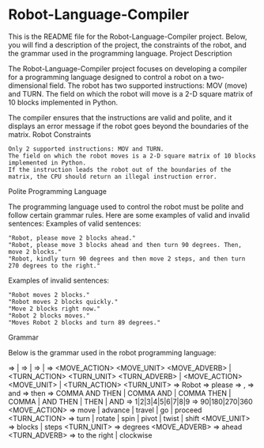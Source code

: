 # Robot-Language-Compiler

This is the README file for the Robot-Language-Compiler project. Below, you will find a description of the project, the constraints of the robot, and the grammar used in the programming language.
Project Description

The Robot-Language-Compiler project focuses on developing a compiler for a programming language designed to control a robot on a two-dimensional field. The robot has two supported instructions: MOV (move) and TURN. The field on which the robot will move is a 2-D square matrix of 10 blocks implemented in Python.

The compiler ensures that the instructions are valid and polite, and it displays an error message if the robot goes beyond the boundaries of the matrix.
Robot Constraints

    Only 2 supported instructions: MOV and TURN.
    The field on which the robot moves is a 2-D square matrix of 10 blocks implemented in Python.
    If the instruction leads the robot out of the boundaries of the matrix, the CPU should return an illegal instruction error.

Polite Programming Language

The programming language used to control the robot must be polite and follow certain grammar rules. Here are some examples of valid and invalid sentences:
Examples of valid sentences:

    "Robot, please move 2 blocks ahead."
    "Robot, please move 3 blocks ahead and then turn 90 degrees. Then, move 2 blocks."
    "Robot, kindly turn 90 degrees and then move 2 steps, and then turn 270 degrees to the right."

Examples of invalid sentences:

    "Robot moves 2 blocks."
    "Robot moves 2 blocks quickly."
    "Move 2 blocks right now."
    "Robot 2 blocks moves."
    "Moves Robot 2 blocks and turn 89 degrees."

Grammar

Below is the grammar used in the robot programming language:

<SENTENCES> => <SENTENCE> <SENTENCES> | <SENTENCE>
<SENTENCE> => <SUBJECT> <POLITE WORD> <INSTRUCTIONS> | <POLITE WORD> <SUBJECT> <INSTRUCTIONS>
<INSTRUCTIONS> => <INSTRUCTION> | <INSTRUCTION> <UNION> <INSTRUCTIONS>
<INSTRUCTION> => <MOVE_ACTION> <NUMBER> <MOVE_UNIT> <MOVE_ADVERB> | <TURN_ACTION> <DEGREES><TURN_UNIT> <TURN_ADVERB> | <MOVE_ACTION> <NUMBER> <MOVE_UNIT> | <TURN_ACTION> <DEGREES><TURN_UNIT>
<SUBJECT> => Robot
<POLITE WORD> => please
<COMMA> => ,
<AND> => and
<THEN> => then
<UNION> => COMMA AND THEN | COMMA AND | COMMA THEN | COMMA | AND THEN | THEN | AND
<NUMBER> => 1|2|3|4|5|6|7|8|9
<DEGREES> => 90|180|270|360
<MOVE_ACTION> => move | advance | travel | go | proceed
<TURN_ACTION> => turn | rotate | spin | pivot | twist | shift
<MOVE_UNIT> => blocks | steps
<TURN_UNIT> => degrees
<MOVE_ADVERB> => ahead
<TURN_ADVERB> => to the right | clockwise
